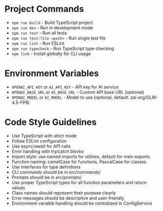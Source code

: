 # Project Commands
- `npm run build` - Build TypeScript project
- `npm run dev` - Run in development mode
- `npm run test` - Run all tests
- `npm run test:file <path>` - Run single test file
- `npm run lint` - Run ESLint
- `npm run typecheck` - Run TypeScript type checking
- `npm link` - Install globally for CLI usage

# Environment Variables
- `OPENAI_API_KEY` or `AI_API_KEY` - API key for AI service
- `OPENAI_BASE_URL` or `AI_BASE_URL` - Custom API base URL (optional)
- `OPENAI_MODEL` or `AI_MODEL` - Model to use (optional, default: zai-org/GLM-4.5-FP8)

# Code Style Guidelines
- Use TypeScript with strict mode
- Follow ESLint configuration
- Use async/await for API calls
- Error handling with try/catch blocks
- Import style: use named imports for utilities, default for main exports
- Function naming: camelCase for functions, PascalCase for classes
- Use interfaces for type definitions
- CLI commands should be in src/commands/
- Prompts should be in src/prompts/
- Use proper TypeScript types for all function parameters and return values
- Class names should represent their purpose clearly
- Error messages should be descriptive and user-friendly
- Environment variable handling should be centralized in ConfigService